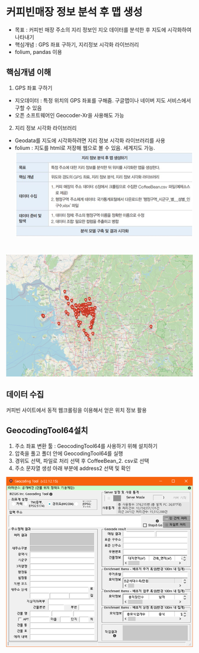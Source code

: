 # 커피빈매장 정보 분석 후 맵 생성 
- 목표 : 커피빈 매장 주소의 지리 정보인 지오 데이터를 분석한 후 지도에 시각화하여 나타내기
- 핵심개념 : GPS 좌표 구하기, 지리정보 시각화 라이브러리
- folium, pandas 이용

## 핵심개념 이해
1. GPS 좌표 구하기
- 지오데이터 : 특정 위치의 GPS 좌표를 구해줌. 구글맵이나 네이버 지도 서비스에서 구할 수 있음
- 오픈 소프트웨어인 Geocoder-Xr을 사용해도 가능
2. 지리 정보 시각화 라이브러리
- Geodata를 지도에 시각화하려면 지리 정보 시각화 라이브러리를 사용
- folium : 지도를 html로 저장해 웹으로 볼 수 있음. 세계지도 가능.
![alt text](./images/image-1.png)
<br>

![alt text](./images/image.png)

## 데이터 수집
커피빈 사이트에서 동적 웹크롤링을 이용해서 얻은 위치 정보 활용

## GeocodingTool64설치
1. 주소 좌표 변환 툴 : GeocodingTool64를 사용하기 위해 설치하기
2. 압축을 풀고 폴더 안에 GeocodingTool64를 실행
3. 경위도 선택, 파일로 처리 선택 후 CoffeeBean_2. csv로 선택 
4. 주소 문자열 생성 아래 부분에 address2 선택 및 확인

![alt text](./images/image-2.png)